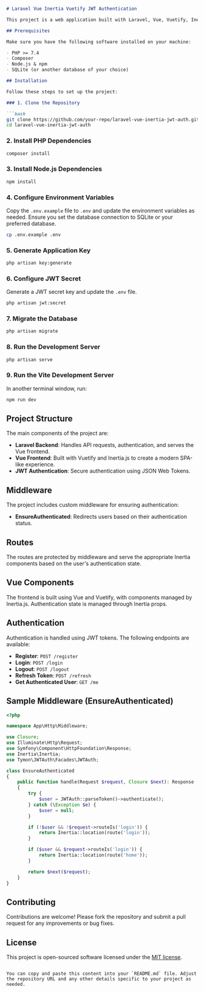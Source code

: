 

```markdown
# Laravel Vue Inertia Vuetify JWT Authentication

This project is a web application built with Laravel, Vue, Vuetify, Inertia, and JWT authentication. It includes a basic setup for authentication and authorization using JWT tokens.

## Prerequisites

Make sure you have the following software installed on your machine:

- PHP >= 7.4
- Composer
- Node.js & npm
- SQLite (or another database of your choice)

## Installation

Follow these steps to set up the project:

### 1. Clone the Repository

```bash
git clone https://github.com/your-repo/laravel-vue-inertia-jwt-auth.git
cd laravel-vue-inertia-jwt-auth
```

### 2. Install PHP Dependencies

```bash
composer install
```

### 3. Install Node.js Dependencies

```bash
npm install
```

### 4. Configure Environment Variables

Copy the `.env.example` file to `.env` and update the environment variables as needed. Ensure you set the database connection to SQLite or your preferred database.

```bash
cp .env.example .env
```

### 5. Generate Application Key

```bash
php artisan key:generate
```

### 6. Configure JWT Secret

Generate a JWT secret key and update the `.env` file.

```bash
php artisan jwt:secret
```

### 7. Migrate the Database

```bash
php artisan migrate
```

### 8. Run the Development Server

```bash
php artisan serve
```

### 9. Run the Vite Development Server

In another terminal window, run:

```bash
npm run dev
```

## Project Structure

The main components of the project are:

- **Laravel Backend**: Handles API requests, authentication, and serves the Vue frontend.
- **Vue Frontend**: Built with Vuetify and Inertia.js to create a modern SPA-like experience.
- **JWT Authentication**: Secure authentication using JSON Web Tokens.

## Middleware

The project includes custom middleware for ensuring authentication:

- **EnsureAuthenticated**: Redirects users based on their authentication status.

## Routes

The routes are protected by middleware and serve the appropriate Inertia components based on the user's authentication state.

## Vue Components

The frontend is built using Vue and Vuetify, with components managed by Inertia.js. Authentication state is managed through Inertia props.

## Authentication

Authentication is handled using JWT tokens. The following endpoints are available:

- **Register**: `POST /register`
- **Login**: `POST /login`
- **Logout**: `POST /logout`
- **Refresh Token**: `POST /refresh`
- **Get Authenticated User**: `GET /me`

## Sample Middleware (EnsureAuthenticated)

```php
<?php

namespace App\Http\Middleware;

use Closure;
use Illuminate\Http\Request;
use Symfony\Component\HttpFoundation\Response;
use Inertia\Inertia;
use Tymon\JWTAuth\Facades\JWTAuth;

class EnsureAuthenticated
{
    public function handle(Request $request, Closure $next): Response
    {
        try {
            $user = JWTAuth::parseToken()->authenticate();
        } catch (\Exception $e) {
            $user = null;
        }

        if (!$user && !$request->routeIs('login')) {
            return Inertia::location(route('login'));
        }

        if ($user && $request->routeIs('login')) {
            return Inertia::location(route('home'));
        }

        return $next($request);
    }
}
```

## Contributing

Contributions are welcome! Please fork the repository and submit a pull request for any improvements or bug fixes.

## License

This project is open-sourced software licensed under the [MIT license](https://opensource.org/licenses/MIT).
```

You can copy and paste this content into your `README.md` file. Adjust the repository URL and any other details specific to your project as needed.
